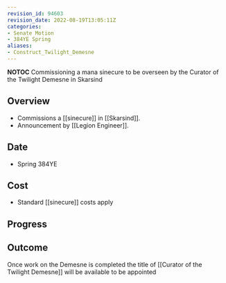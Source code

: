 ```yaml
---
revision_id: 94603
revision_date: 2022-08-19T13:05:11Z
categories:
- Senate Motion
- 384YE Spring
aliases:
- Construct_Twilight_Demesne
---
```




__NOTOC__
Commissioning a mana sinecure to be overseen by the Curator of the Twilight Demesne in Skarsind
## Overview
* Commissions a [[sinecure]] in [[Skarsind]].
* Announcement by [[Legion Engineer]].
## Date
* Spring 384YE
## Cost
* Standard [[sinecure]] costs apply
## Progress

## Outcome
Once work on the Demesne is completed the title of [[Curator of the Twilight Demesne]] will be available to be appointed
